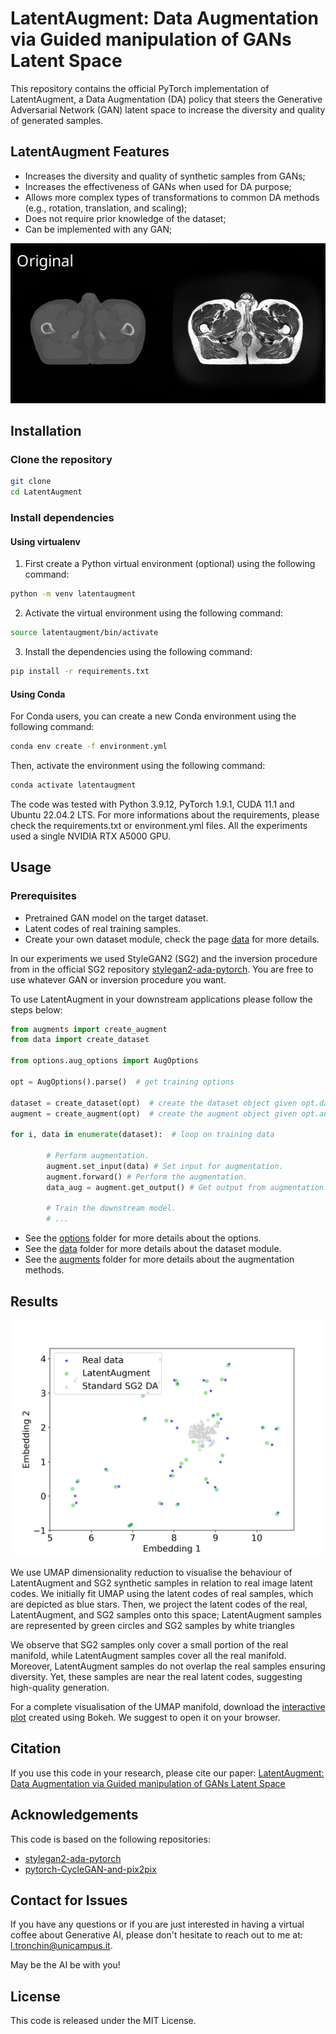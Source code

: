 # LatentAugment: Data Augmentation via Guided manipulation of GANs Latent Space

This repository contains the official PyTorch implementation of LatentAugment, a Data Augmentation (DA) policy that steers the Generative Adversarial Network (GAN) latent space to increase the diversity and quality of generated samples.

## LatentAugment Features

- Increases the diversity and quality of synthetic samples from GANs;
- Increases the effectiveness of GANs when used for DA purpose; 
- Allows  more complex types of transformations to common DA methods (e.g., rotation, translation, and scaling);
- Does not require prior knowledge of the dataset;
- Can be implemented with any GAN;

<p float="left">
  <img src="docs/img_text.gif" width="512" height="256" />
</p>

## Installation

### Clone the repository

```bash
git clone
cd LatentAugment
```

### Install dependencies

#### Using virtualenv
1) First create a Python virtual environment (optional) using the following command:
```bash
python -m venv latentaugment
```
2) Activate the virtual environment using the following command:
```bash
source latentaugment/bin/activate
```
3) Install the dependencies using the following command:
```bash
pip install -r requirements.txt
```
#### Using Conda
For Conda users, you can create a new Conda environment using the following command:
```bash
conda env create -f environment.yml
```
Then, activate the environment using the following command:
```bash
conda activate latentaugment
```

The code was tested with Python 3.9.12, PyTorch 1.9.1, CUDA 11.1 and Ubuntu 22.04.2 LTS.
For more informations about the requirements, please check the requirements.txt or environment.yml files.
All the experiments used a single NVIDIA RTX A5000 GPU.

## Usage
### Prerequisites

- Pretrained GAN model on the target dataset.
- Latent codes of real training samples.
- Create your own dataset module, check the page [data](https://github.com/junyanz/pytorch-CycleGAN-and-pix2pix/blob/master/docs/datasets.md) for more details.

In our experiments we used StyleGAN2 (SG2) and the inversion procedure from in the official SG2 repository [stylegan2-ada-pytorch](https://github.com/NVlabs/stylegan2-ada-pytorch.git).
You are free to use whatever GAN or inversion procedure you want.

To use LatentAugment in your downstream applications please follow the steps below:
```python
from augments import create_augment
from data import create_dataset

from options.aug_options import AugOptions

opt = AugOptions().parse()  # get training options

dataset = create_dataset(opt)  # create the dataset object given opt.dataset_mode and other options
augment = create_augment(opt)  # create the augment object given opt.aug and other options

for i, data in enumerate(dataset):  # loop on training data
    
        # Perform augmentation.
        augment.set_input(data) # Set input for augmentation.
        augment.forward() # Perform the augmentation.
        data_aug = augment.get_output() # Get output from augmentation.
        
        # Train the downstream model.
        # ...
```

- See the [options](./options) folder for more details about the options.
- See the [data](./data) folder for more details about the dataset module.
- See the [augments](./augments) folder for more details about the augmentation methods.

## Results

<p float="left">
  <img src="docs/umap_reduced_full_inverted_set_True.png"/>
</p>

We use UMAP dimensionality reduction to visualise the behaviour of LatentAugment and SG2 synthetic samples in relation to real image latent codes.
We initially fit UMAP using the latent codes of real samples, which are depicted as blue stars. 
Then, we project the latent codes of the real, LatentAugment, and SG2 samples onto this space; LatentAugment samples are represented by green circles and SG2 samples by white triangles

We observe that SG2 samples only cover a small portion of the real manifold, while LatentAugment samples cover all the real manifold. 
Moreover, LatentAugment samples do not overlap the real samples ensuring diversity. Yet, these samples are near the real latent codes, suggesting high-quality generation.

For a complete visualisation of the UMAP manifold, download the [interactive plot](https://ltronchin.github.io/LatentAugment/) created using Bokeh. We suggest to open it on your browser.

## Citation
If you use this code in your research, please cite our paper: [LatentAugment: Data Augmentation via Guided manipulation of GANs Latent Space]()

## Acknowledgements
This code is based on the following repositories:
- [stylegan2-ada-pytorch](https://github.com/NVlabs/stylegan2-ada-pytorch.git)
- [pytorch-CycleGAN-and-pix2pix](https://github.com/junyanz/pytorch-CycleGAN-and-pix2pix.git)

## Contact for Issues

If you have any questions or if you are just interested in having a virtual coffee about Generative AI, 
please don't hesitate to reach out to me at: [l.tronchin@unicampus.it](l.tronchin@unicampus.it).

May be the AI be with you!

## License

This code is released under the MIT License.
